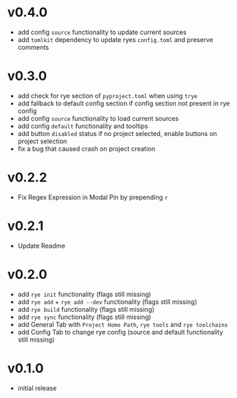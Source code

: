 # v0.4.0
- add config `source` functionality to update current sources
- add `tomlkit` dependency to update ryes `config.toml` and preserve comments

# v0.3.0
- add check for rye section of `pyproject.toml` when using `trye`
- add fallback to default config section if config section not present in rye config
- add config `source` functionality to load current sources
- add config `default` functionality and tooltips
- add button `disabled` status if no project selected, enable buttons on project selection
- fix a bug that caused crash on project creation

# v0.2.2
- Fix Regex Expression in Modal Pin by prepending `r`

# v0.2.1
- Update Readme

# v0.2.0
- add `rye init` functionality (flags still missing)
- add `rye add` + `rye add --dev` functionality (flags still missing)
- add `rye build` functionality (flags still missing)
- add `rye sync` functionality (flags still missing)
- add General Tab with `Project Home Path`, `rye tools` and `rye toolchains`
- add Config Tab to change rye config (source and default functionality still missing)

# v0.1.0
- initial release
